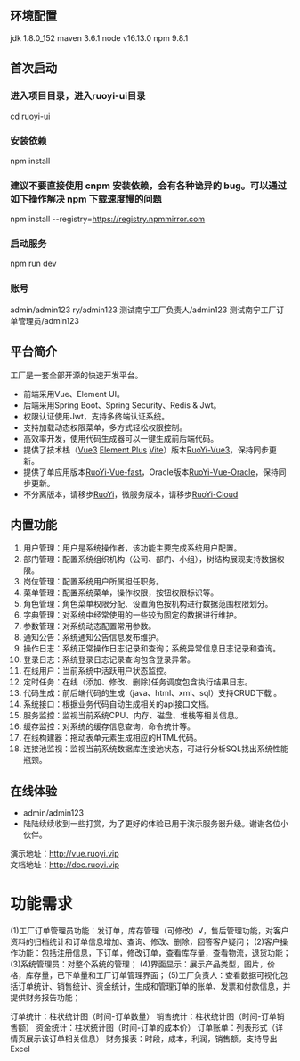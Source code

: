 ## 环境配置
jdk 1.8.0_152
maven 3.6.1
node v16.13.0
npm 9.8.1
## 首次启动

###  进入项目目录，进入ruoyi-ui目录
cd ruoyi-ui
### 安装依赖
npm install
### 建议不要直接使用 cnpm 安装依赖，会有各种诡异的 bug。可以通过如下操作解决 npm 下载速度慢的问题
npm install --registry=https://registry.npmmirror.com
### 启动服务
npm run dev

### 账号
admin/admin123
ry/admin123
测试南宁工厂负责人/admin123
测试南宁工厂订单管理员/admin123
## 平台简介

工厂是一套全部开源的快速开发平台。

* 前端采用Vue、Element UI。
* 后端采用Spring Boot、Spring Security、Redis & Jwt。
* 权限认证使用Jwt，支持多终端认证系统。
* 支持加载动态权限菜单，多方式轻松权限控制。
* 高效率开发，使用代码生成器可以一键生成前后端代码。
* 提供了技术栈（[Vue3](https://v3.cn.vuejs.org) [Element Plus](https://element-plus.org/zh-CN) [Vite](https://cn.vitejs.dev)）版本[RuoYi-Vue3](https://github.com/yangzongzhuan/RuoYi-Vue3)，保持同步更新。
* 提供了单应用版本[RuoYi-Vue-fast](https://github.com/yangzongzhuan/RuoYi-Vue-fast)，Oracle版本[RuoYi-Vue-Oracle](https://github.com/yangzongzhuan/RuoYi-Vue-Oracle)，保持同步更新。
* 不分离版本，请移步[RuoYi](https://gitee.com/y_project/RuoYi)，微服务版本，请移步[RuoYi-Cloud](https://gitee.com/y_project/RuoYi-Cloud)

## 内置功能

1.  用户管理：用户是系统操作者，该功能主要完成系统用户配置。
2.  部门管理：配置系统组织机构（公司、部门、小组），树结构展现支持数据权限。
3.  岗位管理：配置系统用户所属担任职务。
4.  菜单管理：配置系统菜单，操作权限，按钮权限标识等。
5.  角色管理：角色菜单权限分配、设置角色按机构进行数据范围权限划分。
6.  字典管理：对系统中经常使用的一些较为固定的数据进行维护。
7.  参数管理：对系统动态配置常用参数。
8.  通知公告：系统通知公告信息发布维护。
9.  操作日志：系统正常操作日志记录和查询；系统异常信息日志记录和查询。
10. 登录日志：系统登录日志记录查询包含登录异常。
11. 在线用户：当前系统中活跃用户状态监控。
12. 定时任务：在线（添加、修改、删除)任务调度包含执行结果日志。
13. 代码生成：前后端代码的生成（java、html、xml、sql）支持CRUD下载 。
14. 系统接口：根据业务代码自动生成相关的api接口文档。
15. 服务监控：监视当前系统CPU、内存、磁盘、堆栈等相关信息。
16. 缓存监控：对系统的缓存信息查询，命令统计等。
17. 在线构建器：拖动表单元素生成相应的HTML代码。
18. 连接池监视：监视当前系统数据库连接池状态，可进行分析SQL找出系统性能瓶颈。

## 在线体验

- admin/admin123  
- 陆陆续续收到一些打赏，为了更好的体验已用于演示服务器升级。谢谢各位小伙伴。

演示地址：http://vue.ruoyi.vip  
文档地址：http://doc.ruoyi.vip


# 功能需求

(1)工厂订单管理员功能：发订单，库存管理（可修改）√，售后管理功能，对客户资料的归档统计和订单信息增加、查询、修改、删除，回答客户疑问；
(2)客户操作功能：包括注册信息，下订单，修改订单，查看库存量，查看物流，退货功能；
(3)系统管理员：对整个系统的管理；
(4)界面显示：展示产品类型，图片，价格，库存量，已下单量和工厂订单管理界面；
(5)工厂负责人：查看数据可视化包括订单统计、销售统计、资金统计，生成和管理订单的账单、发票和付款信息，并提供财务报告功能；

订单统计：柱状统计图（时间-订单数量）
销售统计：柱状统计图（时间-订单销售额）
资金统计：柱状统计图（时间-订单的成本价）
订单账单：列表形式（详情页展示该订单相关信息）
财务报表：时段，成本，利润，销售额。支持导出Excel
